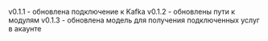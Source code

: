v0.1.1
    - обновлена подключение к Kafka
v0.1.2
    - обновлены пути к модулям
v0.1.3
    - обновлена модель для получения подключенных услуг в акаунте